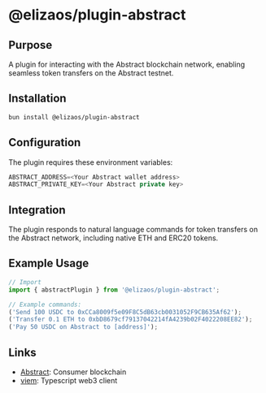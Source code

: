 # @elizaos/plugin-abstract

## Purpose

A plugin for interacting with the Abstract blockchain network, enabling seamless token transfers on the Abstract testnet.

## Installation

```bash
bun install @elizaos/plugin-abstract
```

## Configuration

The plugin requires these environment variables:

```typescript
ABSTRACT_ADDRESS=<Your Abstract wallet address>
ABSTRACT_PRIVATE_KEY=<Your Abstract private key>
```

## Integration

The plugin responds to natural language commands for token transfers on the Abstract network, including native ETH and ERC20 tokens.

## Example Usage

```typescript
// Import
import { abstractPlugin } from '@elizaos/plugin-abstract';

// Example commands:
('Send 100 USDC to 0xCCa8009f5e09F8C5dB63cb0031052F9CB635Af62');
('Transfer 0.1 ETH to 0xbD8679cf79137042214fA4239b02F4022208EE82');
('Pay 50 USDC on Abstract to [address]');
```

## Links

- [Abstract](https://abs.xyz/): Consumer blockchain
- [viem](https://viem.sh/): Typescript web3 client
